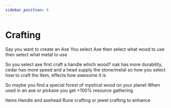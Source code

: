 ```yaml
---
sidebar_position: 6
---
```


# Crafting

Say you want to create an Axe
You select Axe
  then select what wood to use
  then select what metal to use

So you select axe
  first craft a handle
    which wood? oak has more durability, cedar has more speed
  and a head
    supply the stone/metal
so how you select how to craft the Item, effects how awesome it is

So maybe you find a special forest of mystical wood on your planet
When used in an axe or pickaxe you get +100% resource gathering

Items
Handle and axehead
Rune crafting or jewel crafting to enhance